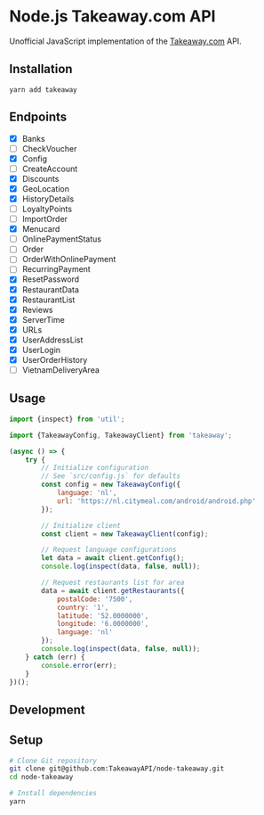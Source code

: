 # Node.js Takeaway.com API

Unofficial JavaScript implementation of the [Takeaway.com](https://www.takeaway.com) API.

## Installation
```
yarn add takeaway
```

## Endpoints
- [x] Banks
- [ ] CheckVoucher
- [x] Config
- [ ] CreateAccount
- [x] Discounts
- [x] GeoLocation
- [x] HistoryDetails
- [ ] LoyaltyPoints
- [ ] ImportOrder
- [x] Menucard
- [ ] OnlinePaymentStatus
- [ ] Order
- [ ] OrderWithOnlinePayment
- [ ] RecurringPayment
- [x] ResetPassword
- [x] RestaurantData
- [x] RestaurantList
- [x] Reviews
- [x] ServerTime
- [x] URLs
- [x] UserAddressList
- [x] UserLogin
- [x] UserOrderHistory
- [ ] VietnamDeliveryArea

## Usage
```javascript
import {inspect} from 'util';

import {TakeawayConfig, TakeawayClient} from 'takeaway';

(async () => {
    try {
        // Initialize configuration
        // See `src/config.js` for defaults
        const config = new TakeawayConfig({
            language: 'nl',
            url: 'https://nl.citymeal.com/android/android.php'
        });

        // Initialize client
        const client = new TakeawayClient(config);

        // Request language configurations
        let data = await client.getConfig();
        console.log(inspect(data, false, null));

        // Request restaurants list for area
        data = await client.getRestaurants({
            postalCode: '7500',
            country: '1',
            latitude: '52.0000000',
            longitude: '6.0000000',
            language: 'nl'
        });
        console.log(inspect(data, false, null));
    } catch (err) {
        console.error(err);
    }
})();
```

## Development
## Setup
```bash
# Clone Git repository
git clone git@github.com:TakeawayAPI/node-takeaway.git
cd node-takeaway

# Install dependencies
yarn
```
